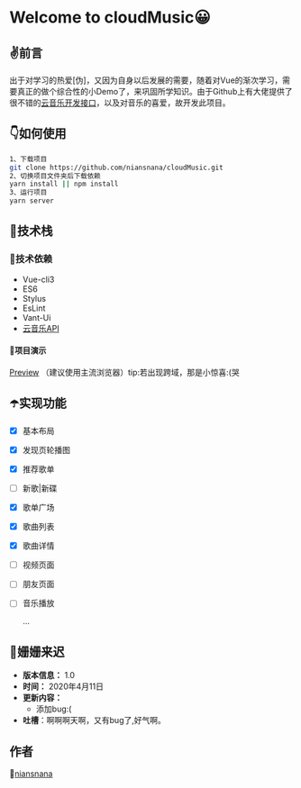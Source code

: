 # Welcome to cloudMusic😀

## ✌️前言

出于对学习的热爱[伪]，又因为自身以后发展的需要，随着对Vue的渐次学习，需要真正的做个综合性的小Demo了，来巩固所学知识。由于Github上有大佬提供了很不错的[云音乐开发接口](https://github.com/Binaryify/NeteaseCloudMusicApi)，以及对音乐的喜爱，故开发此项目。

## 👇如何使用

```sh
1、下载项目
git clone https://github.com/niansnana/cloudMusic.git
2、切换项目文件夹后下载依赖
yarn install || npm install
3、运行项目
yarn server
```

## 👀技术栈

### 👮技术依赖

- Vue-cli3
- ES6
- Stylus
- EsLint
- Vant-Ui
- [云音乐API](https://github.com/Binaryify/NeteaseCloudMusicApi)

#### 👤项目演示

[Preview](http://47.102.197.151:8001) （建议使用主流浏览器）tip:若出现跨域，那是小惊喜:(哭

## ☂️实现功能

- [x] 基本布局

- [x] 发现页轮播图

- [x] 推荐歌单

- [ ] 新歌|新碟

- [x] 歌单广场

- [x] 歌曲列表

- [x] 歌曲详情

- [ ] 视频页面

- [ ] 朋友页面

- [ ] 音乐播放

  ...

## 🌸姗姗来迟

- **版本信息：** 1.0
- **时间：** 2020年4月11日
- **更新内容：**
  - 添加bug:(
- **吐槽**：啊啊啊天啊，又有bug了,好气啊。

## 作者

🐤[niansnana](https://niansnana.github.io/vuepress/about/)
